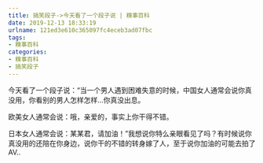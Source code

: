 ```yaml
---
title: 搞笑段子->今天看了一个段子说 | 糗事百科
date: 2019-12-13 18:33:19
urlname: 121ed3e610c365097fc4eceb3ad07fbc
tags: 
- 糗事百科
categories:
- 糗事百科
- 搞笑段子
---
```

今天看了一个段子说：“当一个男人遇到困难失意的时候，中国女人通常会说你真没用，你看别的男人怎样怎样...你真没出息。

欧美女人通常会说：哦，亲爱的，事实上你干得不错。

日本女人通常会说：某某君，请加油！”我想说你特么亲眼看见了吗？有时候说你真没用的还陪在你身边，说你干的不错的转身嫁了人，至于说你加油的可能去拍了AV..


